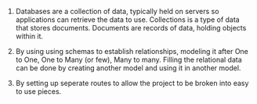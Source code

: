 1. Databases are a  collection of data, typically held on servers so applications can retrieve the data to use. 
Collections is a type of data that stores documents.
Documents are records of data, holding objects within it.

2. By using using schemas to establish relationships, modeling it after One to One, One to Many (or few), Many to many. Filling the relational data can be done by
creating another model and using it in another model. 

3. By setting up seperate routes to allow the project to be broken into easy to use pieces.